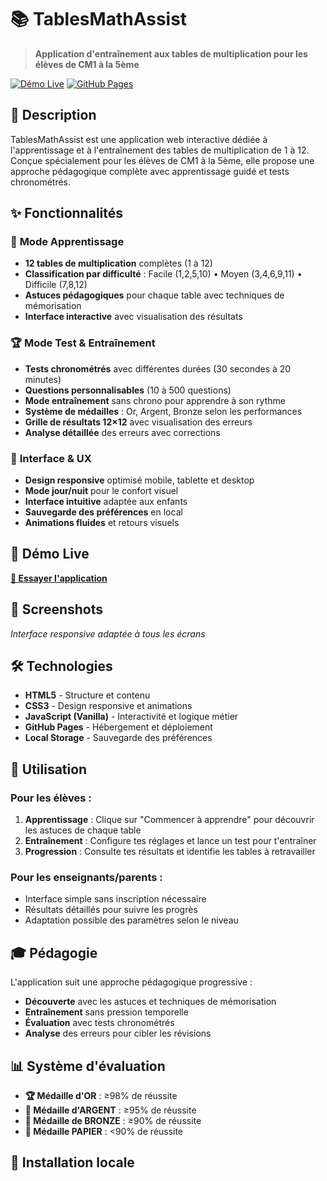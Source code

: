 # 📚 TablesMathAssist

> **Application d'entraînement aux tables de multiplication pour les élèves de CM1 à la 5ème**

[![Démo Live](https://img.shields.io/badge/Démo-Live-brightgreen)](https://dsr-ed.github.io/DSR-TablesMathAssist/)
[![GitHub Pages](https://img.shields.io/badge/GitHub-Pages-blue)](https://dsr-ed.github.io/DSR-TablesMathAssist/)

## 🎯 Description

TablesMathAssist est une application web interactive dédiée à l'apprentissage et à l'entraînement des tables de multiplication de 1 à 12. Conçue spécialement pour les élèves de CM1 à la 5ème, elle propose une approche pédagogique complète avec apprentissage guidé et tests chronométrés.

## ✨ Fonctionnalités

### 📖 **Mode Apprentissage**
- **12 tables de multiplication** complètes (1 à 12)
- **Classification par difficulté** : Facile (1,2,5,10) • Moyen (3,4,6,9,11) • Difficile (7,8,12)
- **Astuces pédagogiques** pour chaque table avec techniques de mémorisation
- **Interface interactive** avec visualisation des résultats

### 🏆 **Mode Test & Entraînement**
- **Tests chronométrés** avec différentes durées (30 secondes à 20 minutes)
- **Questions personnalisables** (10 à 500 questions)
- **Mode entraînement** sans chrono pour apprendre à son rythme
- **Système de médailles** : Or, Argent, Bronze selon les performances
- **Grille de résultats 12×12** avec visualisation des erreurs
- **Analyse détaillée** des erreurs avec corrections

### 🎨 **Interface & UX**
- **Design responsive** optimisé mobile, tablette et desktop
- **Mode jour/nuit** pour le confort visuel
- **Interface intuitive** adaptée aux enfants
- **Sauvegarde des préférences** en local
- **Animations fluides** et retours visuels

## 🚀 Démo Live

**[🔗 Essayer l'application](https://dsr-ed.github.io/DSR-TablesMathAssist/)**

## 📱 Screenshots

*Interface responsive adaptée à tous les écrans*

## 🛠 Technologies

- **HTML5** - Structure et contenu
- **CSS3** - Design responsive et animations
- **JavaScript (Vanilla)** - Interactivité et logique métier
- **GitHub Pages** - Hébergement et déploiement
- **Local Storage** - Sauvegarde des préférences

## 📖 Utilisation

### Pour les élèves :
1. **Apprentissage** : Clique sur "Commencer à apprendre" pour découvrir les astuces de chaque table
2. **Entraînement** : Configure tes réglages et lance un test pour t'entraîner
3. **Progression** : Consulte tes résultats et identifie les tables à retravailler

### Pour les enseignants/parents :
- Interface simple sans inscription nécessaire
- Résultats détaillés pour suivre les progrès
- Adaptation possible des paramètres selon le niveau

## 🎓 Pédagogie

L'application suit une approche pédagogique progressive :
- **Découverte** avec les astuces et techniques de mémorisation
- **Entraînement** sans pression temporelle
- **Évaluation** avec tests chronométrés
- **Analyse** des erreurs pour cibler les révisions

## 📊 Système d'évaluation

- **🏆 Médaille d'OR** : ≥98% de réussite
- **🥈 Médaille d'ARGENT** : ≥95% de réussite  
- **🥉 Médaille de BRONZE** : ≥90% de réussite
- **📄 Médaille PAPIER** : <90% de réussite

## 🔧 Installation locale

